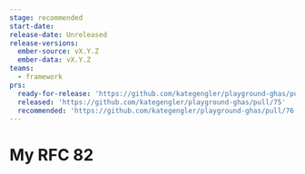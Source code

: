 ```yaml
---
stage: recommended
start-date:
release-date: Unreleased
release-versions:
  ember-source: vX.Y.Z
  ember-data: vX.Y.Z
teams:
  - framework
prs:
  ready-for-release: 'https://github.com/kategengler/playground-ghas/pull/74'
  released: 'https://github.com/kategengler/playground-ghas/pull/75'
  recommended: 'https://github.com/kategengler/playground-ghas/pull/76'
---
```

# My RFC 82
